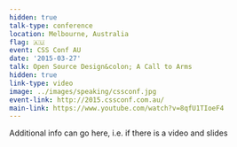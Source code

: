 ```yaml
---
hidden: true
talk-type: conference
location: Melbourne, Australia
flag: 🇦🇺
event: CSS Conf AU
date: '2015-03-27'
talk: Open Source Design&colon; A Call to Arms
hidden: true
link-type: video
image: ../images/speaking/cssconf.jpg
event-link: http://2015.cssconf.com.au/
main-link: https://www.youtube.com/watch?v=8qfU1TIoeF4
---
```


Additional info can go here, i.e. if there is a video and slides
